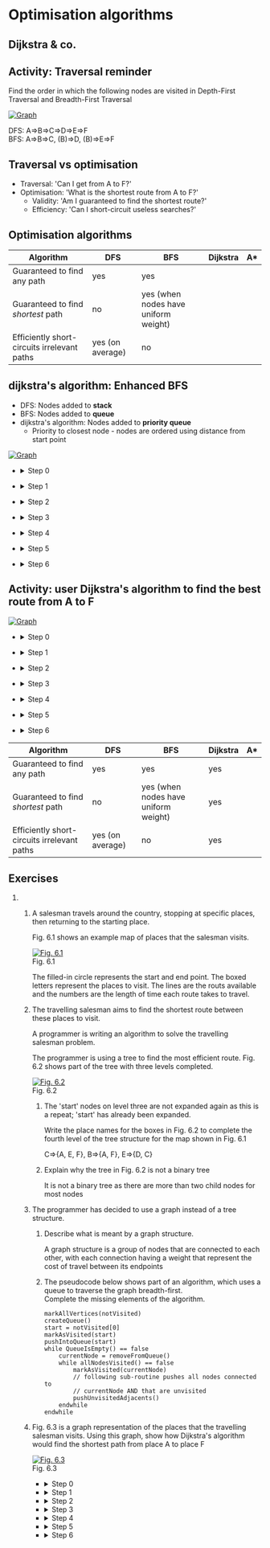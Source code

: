 # Optimisation algorithms

## Dijkstra & co.

## Activity: Traversal reminder

Find the order in which the following nodes are visited in Depth-First Traversal and Breadth-First Traversal

[![Graph](./dijkstra_graph_1.png)](./dijkstra_graph_1.png)

DFS: A⇒B⇒C⇒D⇒E⇒F  
BFS: A⇒B⇒C, (B)⇒D, (B)⇒E⇒F

## Traversal vs optimisation

- Traversal: 'Can I get from A to F?'
- Optimisation: 'What is the shortest route from A to F?'
  - Validity: 'Am I guaranteed to find the shortest route?'
  - Efficiency: 'Can I short-circuit useless searches?'

## Optimisation algorithms

| Algorithm                                   | DFS              | BFS                                  | Dijkstra | A*  |
| ------------------------------------------- | ---------------- | ------------------------------------ | -------- | --- |
| Guaranteed to find any path                 | yes              | yes                                  |          |     |
| Guaranteed to find *shortest* path          | no               | yes (when nodes have uniform weight) |          |     |
| Efficiently short-circuits irrelevant paths | yes (on average) | no                                   |          |     |

## dijkstra's algorithm: Enhanced BFS

- DFS: Nodes added to **stack**
- BFS: Nodes added to **queue**
- dijkstra's algorithm: Nodes added to **priority queue**
  - Priority to closest node - nodes are ordered using distance from start point

[![Graph](./dijkstra_graph_1.png)](./dijkstra_graph_1.png)

- <details><summary>Step 0</summary>

  | Visited | Queue | Unknown nodes |
  | ------- | ----- | ------------- |
  |         | A - 0 |               |
  |         |       | B - inf       |
  |         |       | C - inf       |
  |         |       | D - inf       |
  |         |       | E - inf       |
  |         |       | F - inf       |

</details>

- <details><summary>Step 1</summary>

  | Visited | Queue    | Unknown nodes |
  | ------- | -------- | ------------- |
  | A - 0   |          |               |
  |         | A⇒B - 10 |               |
  |         |          | C - inf       |
  |         |          | D - inf       |
  |         |          | E - inf       |
  |         |          | F - inf       |

</details>

- <details><summary>Step 2</summary>

  | Visited  | Queue    | Unknown nodes |
  | -------- | -------- | ------------- |
  | A - 0    |          |               |
  | A⇒B - 10 |          |               |
  |          | B⇒C - 12 |               |
  |          | B⇒D - 20 |               |
  |          | B⇒E - 35 |               |
  |          |          | F - inf       |

</details>

- <details><summary>Step 3</summary>

  | Visited  | Queue        | Unknown nodes |
  | -------- | ------------ | ------------- |
  | A - 0    |              |               |
  | A⇒B - 10 |              |               |
  | B⇒C - 12 |              |               |
  |          | C⇒D - 17     |               |
  |          | ~~B⇒D - 20~~ |               |
  |          | B⇒E - 35     |               |
  |          |              | F - inf       |

</details>

- <details><summary>Step 4</summary>

  | Visited  | Queue        | Unknown nodes |
  | -------- | ------------ | ------------- |
  | A - 0    |              |               |
  | A⇒B - 10 |              |               |
  | B⇒C - 12 |              |               |
  | C⇒D - 17 |              |               |
  |          | D⇒E - 29     |               |
  |          | ~~B⇒E - 35~~ |               |
  |          |              | F - inf       |

</details>

- <details><summary>Step 5</summary>

  | Visited  | Queue    | Unknown nodes |
  | -------- | -------- | ------------- |
  | A - 0    |          |               |
  | A⇒B - 10 |          |               |
  | B⇒C - 12 |          |               |
  | C⇒D - 17 |          |               |
  | D⇒E - 29 |          |               |
  |          | E⇒F - 31 |               |

</details>

- <details><summary>Step 6</summary>

  | Visited      | Queue | Unknown nodes |
  | ------------ | ----- | ------------- |
  | **A - 0**    |       |               |
  | **A⇒B - 10** |       |               |
  | **B⇒C - 12** |       |               |
  | **C⇒D - 17** |       |               |
  | **D⇒E - 29** |       |               |
  | **E⇒F - 31** |       |               |

</details>

## Activity: user Dijkstra's algorithm to find the best route from A to F

[![Graph](./dijkstra_graph_2.png)](./dijkstra_graph_2.png)

- <details><summary>Step 0</summary>

  | Visited | Queue | Unknown nodes |
  | ------- | ----- | ------------- |
  |         | A - 0 |               |
  |         |       | B - inf       |
  |         |       | C - inf       |
  |         |       | D - inf       |
  |         |       | E - inf       |
  |         |       | F - inf       |

</details>

- <details><summary>Step 1</summary>

  | Visited | Queue    | Unknown nodes |
  | ------- | -------- | ------------- |
  | A - 0   |          |               |
  |         | A⇒B - 10 |               |
  |         | A⇒E - 25 |               |
  |         |          | C - inf       |
  |         |          | D - inf       |
  |         |          | F - inf       |

</details>

- <details><summary>Step 2</summary>

  | Visited  | Queue        | Unknown nodes |
  | -------- | ------------ | ------------- |
  | A - 0    |              |               |
  | A⇒B - 10 |              |               |
  |          | B⇒C - 12     |               |
  |          | B⇒E - 15     |               |
  |          | ~~A⇒E - 25~~ |               |
  |          |              | D - inf       |
  |          |              | F - inf       |

</details>

- <details><summary>Step 3</summary>

  | Visited  | Queue    | Unknown nodes |
  | -------- | -------- | ------------- |
  | A - 0    |          |               |
  | A⇒B - 10 |          |               |
  | B⇒C - 12 |          |               |
  |          | B⇒E - 15 |               |
  |          | C⇒D - 22 |               |
  |          |          | F - inf       |

</details>

- <details><summary>Step 4</summary>

  | Visited  | Queue        | Unknown nodes |
  | -------- | ------------ | ------------- |
  | A - 0    |              |               |
  | A⇒B - 10 |              |               |
  | B⇒C - 12 |              |               |
  | B⇒E - 15 |              |               |
  |          | C⇒D - 22     |               |
  |          | ~~E⇒D - 27~~ |               |
  |          |              | F - inf       |

</details>

- <details><summary>Step 5</summary>

  | Visited  | Queue    | Unknown nodes |
  | -------- | -------- | ------------- |
  | A - 0    |          |               |
  | A⇒B - 10 |          |               |
  | B⇒C - 12 |          |               |
  | B⇒E - 15 |          |               |
  | C⇒D - 22 |          |               |
  |          | D⇒F - 24 |               |

</details>

- <details><summary>Step 6</summary>

  | Visited      | Queue | Unknown nodes |
  | ------------ | ----- | ------------- |
  | **A - 0**    |       |               |
  | **A⇒B - 10** |       |               |
  | **B⇒C - 12** |       |               |
  | B⇒E - 15     |       |               |
  | **C⇒D - 22** |       |               |
  | **D⇒F - 24** |       |

</details>

| Algorithm                                   | DFS              | BFS                                  | Dijkstra | A*  |
| ------------------------------------------- | ---------------- | ------------------------------------ | -------- | --- |
| Guaranteed to find any path                 | yes              | yes                                  | yes      |     |
| Guaranteed to find *shortest* path          | no               | yes (when nodes have uniform weight) | yes      |     |
| Efficiently short-circuits irrelevant paths | yes (on average) | no                                   | yes      |     |

## Exercises

1. &#x200b;
   1. A salesman travels around the country, stopping at specific places, then returning to the starting place.

      Fig. 6.1 shows an example map of places that the salesman visits.

      [![Fig. 6.1](./dijkstra_graph_3.png)](./dijkstra_graph_3.png)  
      Fig. 6.1

      The filled-in circle represents the start and end point. The boxed letters represent the places to visit. The lines are the routs available and the numbers are the length of time each route takes to travel.
   2. The travelling salesman aims to find the shortest route between these places to visit.

      A programmer is writing an algorithm to solve the travelling salesman problem.

      The programmer is using a tree to find the most efficient route. Fig. 6.2 shows part of the tree with three levels completed.

      [![Fig. 6.2](./dijkstra_graph_4.png)](./dijkstra_graph_4.png)  
      Fig. 6.2

      1. The 'start' nodes on level three are not expanded again as this is a repeat; 'start' has already been expanded.

         Write the place names for the boxes in Fig. 6.2 to complete the fourth level of the tree structure for the map shown in Fig. 6.1

         C⇒{A, E, F}, B⇒{A, F}, E⇒{D, C}

      2. Explain why the tree in Fig. 6.2 is not a binary tree

         It is not a binary tree as there are more than two child nodes for most nodes

   3. The programmer has decided to use a graph instead of a tree structure.

      1. Describe what is meant by a graph structure.

         A graph structure is a group of nodes that are connected to each other, with each connection having a weight that represent the cost of travel between its endpoints

      2. The pseudocode below shows part of an algorithm, which uses a queue to traverse the graph breadth-first.  
         Complete the missing elements of the algorithm.

         ```
         markAllVertices(notVisited)
         createQueue()
         start = notVisited[0]
         markAsVisited(start)
         pushIntoQueue(start)
         while QueueIsEmpty() == false
             currentNode = removeFromQueue()
             while allNodesVisited() == false
                 markAsVisited(currentNode)
                 // following sub-routine pushes all nodes connected to
                 // currentNode AND that are unvisited
                 pushUnvisitedAdjacents()
             endwhile
         endwhile
         ```
   4. Fig. 6.3 is a graph representation of the places that the travelling salesman visits. Using this graph, show how Dijkstra's algorithm would find the shortest path from place A to place F

      [![Fig. 6.3](./dijkstra_graph_5.png)](./dijkstra_graph_5.png)  
      Fig. 6.3

      - <details><summary>Step 0</summary>

        | Visited | Queue | Unknown |
        | ------- | ----- | ------- |
        |         | A - 0 |         |
        |         |       | B - inf |
        |         |       | C - inf |
        |         |       | D - inf |
        |         |       | E - inf |
        |         |       | F - inf |

      </details>

      - <details><summary>Step 1</summary>

        | Visited | Queue   | Unknown |
        | ------- | ------- | ------- |
        | A - 0   |         |         |
        |         | A⇒C - 3 |         |
        |         | A⇒D - 3 |         |
        |         | A⇒B - 5 |         |
        |         |         | E - inf |
        |         |         | F - inf |

      </details>

      - <details><summary>Step 2</summary>

        | Visited | Queue   | Unknown |
        | ------- | ------- | ------- |
        | A - 0   |         |         |
        | A⇒C - 3 |         |         |
        |         | A⇒D - 3 |         |
        |         | A⇒B - 5 |         |
        |         | C⇒E - 6 |         |
        |         | C⇒F - 6 |         |

      </details>

      - <details><summary>Step 3</summary>

        | Visited | Queue       | Unknown |
        | ------- | ----------- | ------- |
        | A - 0   |             |         |
        | A⇒C - 3 |             |         |
        | A⇒D - 3 |             |         |
        |         | A⇒B - 5     |         |
        |         | D⇒E - 5     |         |
        |         | ~~C⇒E - 6~~ |         |
        |         | C⇒F - 6     |         |

      </details>

      - <details><summary>Step 4</summary>

        | Visited | Queue       | Unknown |
        | ------- | ----------- | ------- |
        | A - 0   |             |         |
        | A⇒C - 3 |             |         |
        | A⇒D - 3 |             |         |
        | A⇒B - 5 |             |         |
        |         | D⇒E - 5     |         |
        |         | C⇒F - 6     |         |
        |         | ~~B⇒F - 7~~ |         |

      </details>

      - <details><summary>Step 5</summary>

        | Visited | Queue   | Unknown |
        | ------- | ------- | ------- |
        | A - 0   |         |         |
        | A⇒C - 3 |         |         |
        | A⇒D - 3 |         |         |
        | A⇒B - 5 |         |         |
        | D⇒E - 5 |         |         |
        |         | C⇒F - 6 |         |

      </details>

      - <details><summary>Step 6</summary>

        | Visited     | Queue | Unknown |
        | ----------- | ----- | ------- |
        | **A - 0**   |       |         |
        | **A⇒C - 3** |       |         |
        | A⇒D - 3     |       |         |
        | A⇒B - 5     |       |         |
        | D⇒E - 5     |       |         |
        | **C⇒F - 6** |       |         |

      </details>
